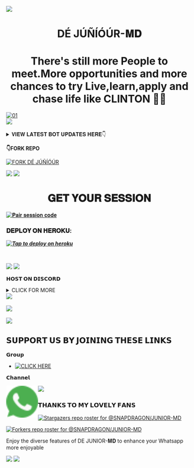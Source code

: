 <a><img src='https://files.catbox.moe/v5t4ju.jpg'/></a>
<h1 align="center"> DÉ JÚÑÍÓÚR-𝐌𝐃 </h1>

 
<h1 align="center"> There's still more People to meet.More opportunities and more chances to try
 Live,learn,apply and chase life like CLINTON 🤍🎉
</h1>



  <a href="https://ibb.co/N6NMDtn"><img src="https://ibb.co/N6NMDtn" alt="01" border="0" /></a>                     
<a><img src='https://files.catbox.moe/v5t4ju.jpg'/></a>
 

<details>
<summary>𝐕𝐈𝐄𝐖 𝐋𝐀𝐓𝐄𝐒𝐓 𝐁𝐎𝐓 𝐔𝐏𝐃𝐀𝐓𝐄𝐒 𝐇𝐄𝐑𝐄👇</summary>
  
- 𝐀𝐥𝐥 𝐝𝐨𝐰𝐧𝐥𝐨𝐚𝐝 𝐞𝐫𝐫𝐨𝐫𝐬 𝐟𝐢𝐱𝐞𝐝
- 𝐀𝐧𝐭𝐢𝐜𝐚𝐥𝐥 𝐚𝐝𝐝𝐞𝐝
-𝐀𝐧𝐭𝐢𝐝𝐞𝐥𝐞𝐭𝐞 𝐚𝐝𝐝𝐞𝐝
-𝐀𝐧𝐝 𝐦𝐚𝐧𝐲 𝐦𝐨𝐫𝐞 𝐣𝐮𝐬𝐭 𝐝𝐞𝐩𝐥𝐨𝐲 𝐭𝐡𝐞 𝐛𝐨𝐭 𝐧𝐨𝐰

</details>


**👇FORK REPO**

  

<a href="https://github.com/Viniznimco/JUNIOR-MD/fork"><img src="https://img.shields.io/badge/CLICK%20HERE-purple" alt="FORK DÉ JÚÑÍÓÚR" width="150"></a>


<a><img src='https://files.catbox.moe/v5t4ju.jpg'/></a>
<a><img src='https://files.catbox.moe/v5t4ju.jpg'/></a>
 <h1 align="center">  𝐆𝐄𝐓 𝐘𝐎𝐔𝐑 𝐒𝐄𝐒𝐒𝐈𝐎𝐍 </h1>
  <a href="https://junior-sessions-pi5z.onrender.com"><img src="https://img.shields.io/badge/Pair%20session%20code-white" alt="𝐏𝐚𝐢𝐫 𝐬𝐞𝐬𝐬𝐢𝐨𝐧 𝐜𝐨𝐝𝐞" width="300"></a>



###  𝐃𝐄𝐏𝐋𝐎𝐘 𝐎𝐍 𝐇𝐄𝐑𝐎𝐊𝐔:


 ***[![Tap to deploy on heroku](https://www.herokucdn.com/deploy/button.svg)](https://dashboard.heroku.com/new?button-url=https://github.com/Viniznimco/JUNIOR-MD&template=https://github.com/Viniznimco/JUNIOR-MD.git)***

<br>

<a><img src='https://files.catbox.moe/v5t4ju.jpg'/></a>
<a><img src='https://files.catbox.moe/v5t4ju.jpg'/></a>
 

**𝗛𝗢𝗦𝗧 𝗢𝗡 𝗗𝗜𝗦𝗖𝗢𝗥𝗗**
<details>
<summary>CLICK FOR MORE</summary>
<a href="https://github.com/Viniznimco/JUNIOR-MD/archive/refs/heads/main.zip"><img src="https://img.shields.io/badge/DOWNLOAD%20FILES-yellow" alt="Rainhost Files" width="150"></a>
  
<a href="https://bot-hosting.net/?aff=1259151615210819614"><img src="https://img.shields.io/badge/SIGNUP%20&%20DEPLOY-gold" alt="Scalingo Deploy" width="150"></a>
</details

<a><img src='https://files.catbox.moe/v5t4ju.jpg'/></a>


<a><img src='https://files.catbox.moe/v5t4ju.jpg'/></a>



<a><img src='https://files.catbox.moe/v5t4ju.jpg'/></a>

## 𝗦𝗨𝗣𝗣𝗢𝗥𝗧 𝗨𝗦 𝗕𝗬 𝗝𝗢𝗜𝗡𝗜𝗡𝗚 𝗧𝗛𝗘𝗦𝗘 𝗟𝗜𝗡𝗞𝗦

**𝗚𝗿𝗼𝘂𝗽**
- <a href="https://chat.whatsapp.com/KPXrjIleoFbGwdiJcLCK2a" target="_blank">
    <img alt="CLICK HERE" src="https://img.shields.io/badge/ JOIN OUR WHATSAPP GROUP  -25D366?style=for-the-badge&logo=whatsapp&logoColor=white" />
  </a>


**𝗖𝗵𝗮𝗻𝗻𝗲𝗹**
<p align="centre">
  <a href="https://whatsapp.com/channel/0029Vb3JJ9gKwqSJQJfQvl1K">
    <img align="left" alt="SIEGRIN | Whastapp" width="86px" src="https://raw.githubusercontent.com/PikaBotz/My_Personal_Space/main/Images/AnyaBot_pics/Anya_v2/Whatsapp.svg" />
  

   
   <a><img src='https://whatsapp.com/channel/0029Vb3JJ9gKwqSJQJfQvl1K'/></a>

### 𝗧𝗛𝗔𝗡𝗞𝗦 𝗧𝗢 𝗠𝗬 𝗟𝗢𝗩𝗘𝗟𝗬 𝗙𝗔𝗡𝗦
[![Stargazers repo roster for @SNAPDRAGON/JUNIOR-MD](http://reporoster.com/stars/dark/Snapdragon/JUNIOR-MD)](https://github.com/Viniznimco/JUNIOR-MD/stargazers)
     
[![Forkers repo roster for @SNAPDRAGON/JUNIOR-MD](http://reporoster.com/forks/dark/SNAPDRAGON/JUNIOR-MD)](https://github.com/Viniznimco/JUNIOR-MD/network/members)

Enjoy the diverse features of DE JUNIOR-𝐌𝐃  to enhance your Whatsapp more enjoyable

<a><img src='https://files.catbox.moe/v5t4ju.jpg'/></a>
<a><img src='https://files.catbox.moe/v5t4ju.jpg'/></a>
